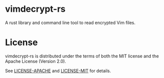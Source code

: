 # vimdecrypt-rs

A rust library and command line tool to read encrypted Vim files.

# License

vimdecrypt-rs is distributed under the terms of both the MIT license and the Apache License (Version 2.0).

See [LICENSE-APACHE](LICENSE-APACHE) and [LICENSE-MIT](LICENSE-MIT) for details.
